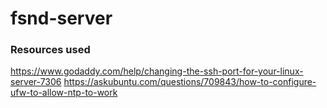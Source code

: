 # fsnd-server



### Resources used
https://www.godaddy.com/help/changing-the-ssh-port-for-your-linux-server-7306
https://askubuntu.com/questions/709843/how-to-configure-ufw-to-allow-ntp-to-work

